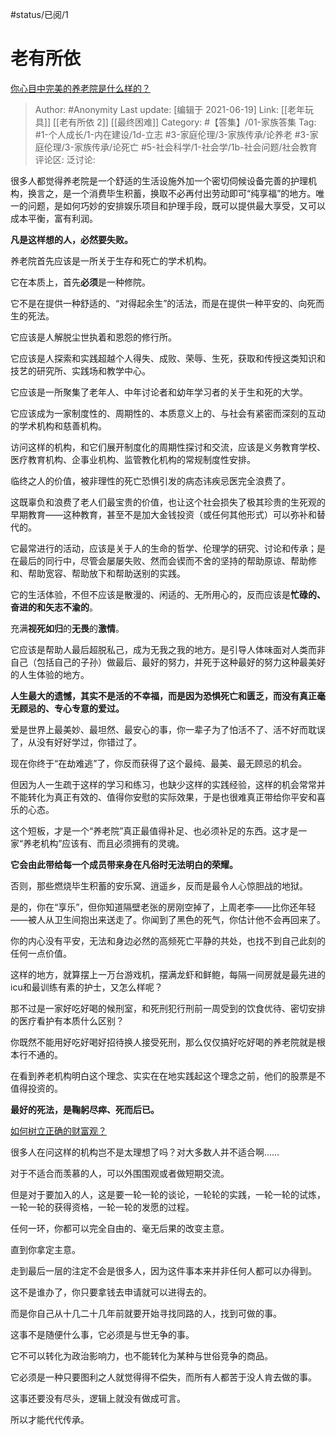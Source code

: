 #status/已阅/1

# 老有所依

[你心目中完美的养老院是什么样的？](https://www.zhihu.com/question/403290284/answer/1360171805)

> Author: #Anonymity
> Last update: [编辑于 2021-06-19]
> Link: [[老年玩具]] [[老有所依 2]] [[最终困难]]
> Category: #【答集】/01-家族答集
> Tag: #1-个人成长/1-内在建设/1d-立志 #3-家庭伦理/3-家族传承/论养老  #3-家庭伦理/3-家族传承/论死亡   #5-社会科学/1-社会学/1b-社会问题/社会教育
> 评论区:
> 泛讨论:

很多人都觉得养老院是一个舒适的生活设施外加一个密切伺候设备完善的护理机构，换言之，是一个消费毕生积蓄，换取不必再付出劳动即可“纯享福”的地方。唯一的问题，是如何巧妙的安排娱乐项目和护理手段，既可以提供最大享受，又可以成本平衡，富有利润。

**凡是这样想的人，必然要失败。**

养老院首先应该是一所关于生存和死亡的学术机构。

它在本质上，首先**必须**是一种修院。

它不是在提供一种舒适的、“对得起余生”的活法，而是在提供一种平安的、向死而生的死法。

它应该是人解脱尘世执着和恩怨的修行所。

它应该是人探索和实践超越个人得失、成败、荣辱、生死，获取和传授这类知识和技艺的研究所、实践场和教学中心。

它应该是一所聚集了老年人、中年讨论者和幼年学习者的关于生和死的大学。

它应该成为一家制度性的、周期性的、本质意义上的、与社会有紧密而深刻的互动的学术机构和慈善机构。

访问这样的机构，和它们展开制度化的周期性探讨和交流，应该是义务教育学校、医疗教育机构、企事业机构、监管教化机构的常规制度性安排。

临终之人的价值，被非理性的死亡恐惧引发的病态讳疾忌医完全浪费了。

这既辜负和浪费了老人们最宝贵的价值，也让这个社会损失了极其珍贵的生死观的早期教育——这种教育，甚至不是加大金钱投资（或任何其他形式）可以弥补和替代的。

它最常进行的活动，应该是关于人的生命的哲学、伦理学的研究、讨论和传承；是在最后的同行中，尽管会屡屡失败、然而会锲而不舍的坚持的帮助原谅、帮助修和、帮助宽容、帮助放下和帮助送别的实践。

它的生活体验，不但不应该是散漫的、闲适的、无所用心的，反而应该是**忙碌的、奋进的和矢志不渝的**。

充满**视死如归**的**无畏**的**激情**。

它应该是帮助人最后超脱私己，成为无我之我的地方。是引导人体味面对人类而非自己（包括自己的子孙）做最后、最好的努力，并死于这种最好的努力这种最美好的人生体验的地方。

**人生最大的遗憾，其实不是活的不幸福，而是因为恐惧死亡和匮乏，而没有真正毫无顾忌的、专心专意的爱过。**

爱是世界上最美妙、最坦然、最安心的事，你一辈子为了怕活不了、活不好而耽误了，从没有好好学过，你错过了。

现在你终于“在劫难逃”了，你反而获得了这个最纯、最美、最无顾忌的机会。

但因为人一生疏于这样的学习和练习，也缺少这样的实践经验，这样的机会常常并不能转化为真正有效的、值得你安慰的实际效果，于是也很难真正带给你平安和喜乐的心态。

这个短板，才是一个“养老院”真正最值得补足、也必须补足的东西。这才是一家“养老机构”应该有、而且必须拥有的灵魂。

**它会由此带给每一个成员带来身在凡俗时无法明白的荣耀。**

否则，那些燃烧毕生积蓄的安乐窝、逍遥乡，反而是最令人心惊胆战的地狱。

是的，你在“享乐”，但你知道隔壁老张的房刚空掉了，上周老李——比你还年轻——被人从卫生间抱出来送走了。你闻到了黑色的死气，你估计他不会再回来了。

你的内心没有平安，无法和身边必然的高频死亡平静的共处，也找不到自己此刻的任何一点价值。

这样的地方，就算摆上一万台游戏机，摆满龙虾和鲜鲍，每隔一间房就是最先进的icu和最训练有素的护士，又怎么样呢？

那不过是一家好吃好喝的候刑室，和死刑犯行刑前一周受到的饮食优待、密切安排的医疗看护有本质什么区别？

你既然不能用好吃好喝好招待换人接受死刑，那么仅仅搞好吃好喝的养老院就是根本行不通的。

在看到养老机构明白这个理念、实实在在地实践起这个理念之前，他们的股票是不值得投资的。

**最好的死法，是鞠躬尽瘁、死而后已。**

[如何树立正确的财富观？](https://www.zhihu.com/question/314627020/answer/1193533378)

很多人在问这样的机构岂不是太理想了吗？对大多数人并不适合啊……

对于不适合而羡慕的人，可以外围围观或者做短期交流。

但是对于要加入的人，这是要一轮一轮的谈论，一轮轮的实践，一轮一轮的试炼，一轮一轮的获得资格，一轮一轮的发愿的过程。

任何一环，你都可以完全自由的、毫无后果的改变主意。

直到你拿定主意。

走到最后一层的注定不会是很多人，因为这件事本来并非任何人都可以办得到。

这不是谁办了，你只要拿钱去申请就可以进得去的。

而是你自己从十几二十几年前就要开始寻找同路的人，找到可做的事。

这事不是随便什么事，它必须是与世无争的事。

它不可以转化为政治影响力，也不能转化为某种与世俗竞争的商品。

它必须是一种只要图利之人就觉得得不偿失，而所有人都苦于没人肯去做的事。

这事还要没有尽头，逻辑上就没有做成可言。

所以才能代代传承。
